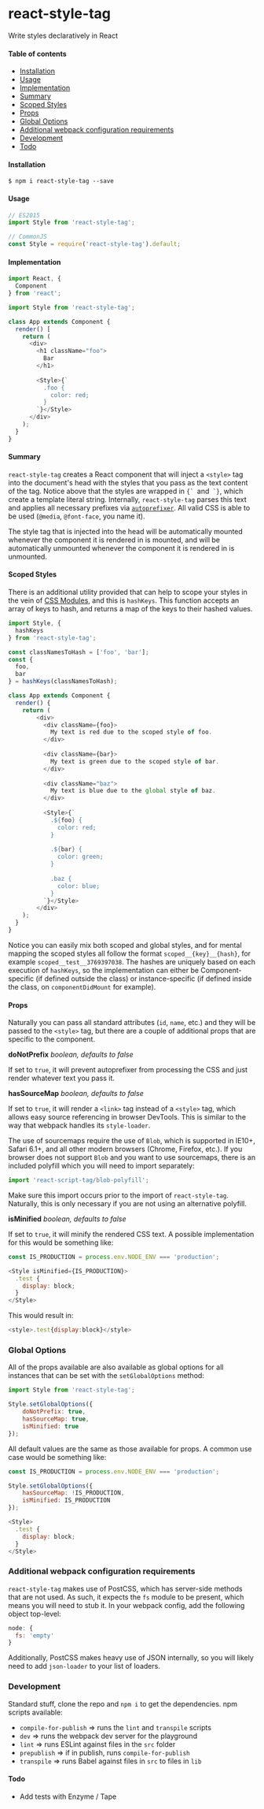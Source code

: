 # react-style-tag

Write styles declaratively in React

#### Table of contents
* [Installation](#installation)
* [Usage](#usage)
* [Implementation](#implementation)
* [Summary](#summary)
* [Scoped Styles](#scoped-styles)
* [Props](#props)
* [Global Options](#global-options)
* [Additional webpack configuration requirements](#additional-webpack-configuration-requirements)
* [Development](#development)
* [Todo](#todo)

#### Installation

```
$ npm i react-style-tag --save
```

#### Usage

```javascript
// ES2015
import Style from 'react-style-tag';

// CommonJS
const Style = require('react-style-tag').default;
```

#### Implementation

```javascript
import React, {
  Component
} from 'react';

import Style from 'react-style-tag';

class App extends Component {
  render() [
    return (
      <div>
        <h1 className="foo">
          Bar
        </h1>
        
        <Style>{`
          .foo {
            color: red;
          }
        `}</Style>
      </div>
    );
  }
}
```

#### Summary

`react-style-tag` creates a React component that will inject a `<style>` tag into the document's head with the styles that you pass as the text content of the tag. Notice above that the styles are wrapped in ``{` ``and`` `}``, which create a template literal string. Internally, `react-style-tag` parses this text and applies all necessary prefixes via [`autoprefixer`](https://github.com/postcss/autoprefixer). All valid CSS is able to be used (`@media`, `@font-face`, you name it).

The style tag that is injected into the head will be automatically mounted whenever the component it is rendered in is mounted, and will be automatically unmounted whenever the component it is rendered in is unmounted.

#### Scoped Styles

There is an additional utility provided that can help to scope your styles in the vein of [CSS Modules](https://github.com/css-modules/css-modules), and this is `hashKeys`. This function accepts an array of keys to hash, and returns a map of the keys to their hashed values.

```javascript
import Style, {
  hashKeys
} from 'react-style-tag';

const classNamesToHash = ['foo', 'bar'];
const {
  foo,
  bar
} = hashKeys(classNamesToHash);

class App extends Component {
  render() {
    return (
        <div>
          <div className={foo}>
            My text is red due to the scoped style of foo.
          </div>
          
          <div className={bar}>
            My text is green due to the scoped style of bar.
          </div>
          
          <div className="baz">
            My text is blue due to the global style of baz.
          </div>
          
          <Style>{`
            .${foo} {
              color: red;
            }
            
            .${bar} {
              color: green;
            }
            
            .baz {
              color: blue;
            }
          `}</Style>
        </div>
    );
  }
}
```

Notice you can easily mix both scoped and global styles, and for mental mapping the scoped styles all follow the format `scoped__{key}__{hash}`, for example `scoped__test__3769397038`. The hashes are uniquely based on each execution of `hashKeys`, so the implementation can either be Component-specific (if defined outside the class) or instance-specific (if defined inside the class, on `componentDidMount` for example).

#### Props

Naturally you can pass all standard attributes (`id`, `name`, etc.) and they will be passed to the `<style>` tag, but there are a couple of additional props that are specific to the component.

**doNotPrefix** *boolean, defaults to false*

If set to `true`, it will prevent autoprefixer from processing the CSS and just render whatever text you pass it.

**hasSourceMap** *boolean, defaults to false*

If set to `true`, it will render a `<link>` tag instead of a `<style>` tag, which allows easy source referencing in browser DevTools. This is similar to the way that webpack handles its `style-loader`.

The use of sourcemaps require the use of `Blob`, which is supported in IE10+, Safari 6.1+, and all other modern browsers (Chrome, Firefox, etc.). If you browser does not support `Blob` and you want to use sourcemaps, there is an included polyfill which you will need to import separately:

```javascript
import 'react-script-tag/blob-polyfill';
```

Make sure this import occurs prior to the import of `react-style-tag`. Naturally, this is only necessary if you are not using an alternative polyfill.

**isMinified** *boolean, defaults to false*

If set to `true`, it will minify the rendered CSS text. A possible implementation for this would be something like:

```javascript
const IS_PRODUCTION = process.env.NODE_ENV === 'production';

<Style isMinified={IS_PRODUCTION}>
  .test {
    display: block;
  }
</Style>
```

This would result in:

```javascript
<style>.test{display:block}</style>
```

### Global Options

All of the props available are also available as global options for all instances that can be set with the `setGlobalOptions` method:

```javascript
import Style from 'react-style-tag';

Style.setGlobalOptions({
    doNotPrefix: true,
    hasSourceMap: true,
    isMinified: true
});
```

All default values are the same as those available for props. A common use case would be something like:

```javascript
const IS_PRODUCTION = process.env.NODE_ENV === 'production';

Style.setGlobalOptions({
    hasSourceMap: !IS_PRODUCTION,
    isMinified: IS_PRODUCTION
});

<Style>
  .test {
    display: block;
  }
</Style>
```

### Additional webpack configuration requirements

`react-style-tag` makes use of PostCSS, which has server-side methods that are not used. As such, it expects the `fs` module to be present, which means you will need to stub it. In your webpack config, add the following object top-level:

```javascript
node: {
  fs: 'empty'
}
```

Additionally, PostCSS makes heavy use of JSON internally, so you will likely need to add `json-loader` to your list of loaders.

### Development

Standard stuff, clone the repo and `npm i` to get the dependencies. npm scripts available:
* `compile-for-publish` => runs the `lint` and `transpile` scripts
* `dev` => runs the webpack dev server for the playground
* `lint` => runs ESLint against files in the `src` folder
* `prepublish` => if in publish, runs `compile-for-publish`
* `transpile` => runs Babel against files in `src` to files in `lib`

#### Todo
* Add tests with Enzyme / Tape
